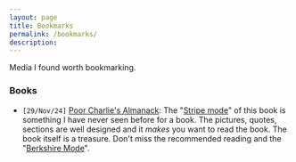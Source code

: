 ```yaml
---
layout: page
title: Bookmarks
permalink: /bookmarks/
description: 
---
```

Media I found worth bookmarking.

<!--
### Webpages
### Movies
### Quotes and Excerpts
-->
### Books
- `[29/Nov/24]` [Poor Charlie's Almanack](https://www.stripe.press/poor-charlies-almanack):
The "[Stripe mode](https://www.stripe.press/poor-charlies-almanack)" of this book is something I have never seen before for a book. The pictures, quotes, sections are well designed and it _makes_ you want to read the book. The book itself is a treasure. Don't miss the recommended reading and the "[Berkshire Mode](https://www.stripe.press/poor-charlies-almanack/book)".

